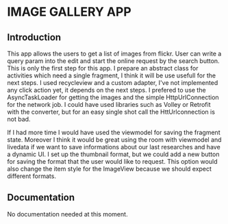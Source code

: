 # IMAGE GALLERY APP

## Introduction

This app allows the users to get a list of images from flickr. User can write a query param into the edit and start the online request by the search button.
This is only the first step for this app. I prepare an abstract class for activities which need a single fragment, I think it will be use usefull for the next steps.
I used recycleview and a custom adapter, I've not implemented any click action yet, it depends on the next steps.
I prefered to use the AsyncTaskLoader for getting the images and the simple HttpUrlConnection for the network job.
I could have used libraries such as Volley or Retrofit with the converter, but for an easy single shot call the HttUrlconnection is not bad.
 
If I had more time I would have used the viewmodel for saving the fragment state. Moreover I think it would be great 
using the room with viewmodel and livedata if we want to save informations about our last researches and have a dynamic UI.
I set up the thumbnail format, but we could add a new button for saving the format that the user would like to request.
This option would also change the item style for the ImageView because we should expect different formats.

## Documentation
No documentation needed at this moment.
